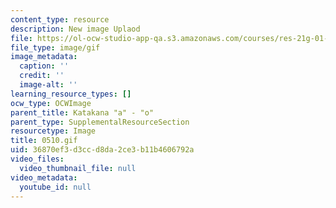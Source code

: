 ```yaml
---
content_type: resource
description: New image Uplaod
file: https://ol-ocw-studio-app-qa.s3.amazonaws.com/courses/res-21g-01-kana-spring-2010/36870ef3d3ccd8da2ce3b11b4606792a_0510.gif
file_type: image/gif
image_metadata:
  caption: ''
  credit: ''
  image-alt: ''
learning_resource_types: []
ocw_type: OCWImage
parent_title: Katakana "a" - "o"
parent_type: SupplementalResourceSection
resourcetype: Image
title: 0510.gif
uid: 36870ef3-d3cc-d8da-2ce3-b11b4606792a
video_files:
  video_thumbnail_file: null
video_metadata:
  youtube_id: null
---
```


